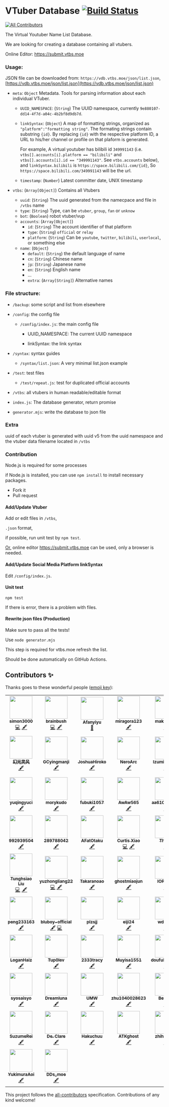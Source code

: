 # VTuber Database [![Build Status](https://github.com/dd-center/vdb/workflows/Node%20CI/badge.svg)](https://github.com/dd-center/vdb/)
[![All Contributors](https://img.shields.io/badge/all_contributors-74-orange.svg?style=flat-square)](#contributors-)

The Virtual Youtuber Name List Database.

We are looking for creating a database containing all vtubers.

Online Editor: <https://submit.vtbs.moe>

### Usage:

JSON file can be downloaded from: `https://vdb.vtbs.moe/json/list.json`, [https://vdb.vtbs.moe/json/list.json](https://vdb.vtbs.moe/json/list.json)

* `meta`: `Object` Metadata. Tools for parsing information about each individual VTuber.

  * `UUID_NAMESPACE`: (`String`) The UUID namespace, currently `9e880107-dd14-4f7d-a04c-4b2bf8d9db7d`.

  * `linkSyntax`: (`Object`) A map of formatting strings, organized as `"platform":"formatting string"`. The formating strings contain substring `{id}`. By replacing `{id}` with the respective platform ID, a URL to his/her channel or profile on that plaform is generated.
  
    For example, A virtual youtuber has bilibili id `349991143` (i.e. `vtbs[].accounts[i].platform == "bilibili"` and  `vtbs[].accounts[i].id == "349991143"`. See `vtbs.accounts` below), and `linkSyntax.bilibili` is `https://space.bilibili.com/{id}`, So `https://space.bilibili.com/349991143` will be the url.

  * `timestamp`: (`Number`) Latest committer date, UNIX timestamp

* `vtbs`: (`Array[Object]`) Contains all Vtubers

  * `uuid`: (`String`) The uuid generated from the namecpace and file in `/vtbs` name
  * `type`: (`String`) Type, can be `vtuber`, `group`, `fan` or `unknow`
  * `bot`: (`Boolean`) robot vtuber/vup
  * `accounts`: (`Array[Object]`)
    * `id`: (`String`) The account identifier of that platform
    * `type`: (`String`) `official` or `relay`
    * `platform`: (`String`) Can be `youtube`, `twitter`, `bilibili`, `userlocal`, or something else
  * `name`: (`Object`)
    * `default`: (`String`) the default language of name
    * `cn`: (`String`) Chinese name
    * `jp`: (`String`) Japanese name
    * `en`: (`String`) English name
    * ...
    * `extra`: (`Array[String]`) Alternative names

### File structure:

* `/backup`: some script and list from elsewhere

* `/config`: the config file

  * `/config/index.js`:  the main config file

    * UUID_NAMESPACE: The current UUID namespace

    * linkSyntax: the link syntax

* `/syntax`: syntax guides

  * `/syntax/list.json`: A very minimal list.json example

* `/test`: test files

  * `/test/repeat.js`: test for duplicated official accounts

* `/vtbs`: all vtubers in human readable/editable format

* `index.js`: The database generator, return promise

* `generator.mjs`: write the database to json file

### Extra

uuid of each vtuber is generated with uuid v5 from the uuid namespace and the vtuber data filename located in `/vtbs`

### Contribution

Node.js is required for some processes

if Node.js is installed, you can use `npm install` to install necessary packages.

* Fork it
* Pull request

#### Add/Update Vtuber

Add or edit files in `/vtbs`,

`.json` format,

if possible, run unit test by `npm test`.

<u>Or,</u> online editor <https://submit.vtbs.moe> can be used, only a browser is needed.

#### Add/Update Social Media Platform linkSyntax

Edit `/config/index.js`.

#### Unit test

`npm test`

If there is error, there is a problem with files.

#### Rewrite json files (Production)

Make sure to pass all the tests!

Use  `node generator.mjs`

This step is required for vtbs.moe refresh the list.

Should be done automatically on GitHub Actions.

## Contributors ✨

Thanks goes to these wonderful people ([emoji key](https://allcontributors.org/docs/en/emoji-key)):
<!-- ALL-CONTRIBUTORS-LIST:START - Do not remove or modify this section -->
<!-- prettier-ignore-start -->
<!-- markdownlint-disable -->
<table>
  <tr>
    <td align="center"><a href="https://github.com/simon300000"><img src="https://avatars1.githubusercontent.com/u/12656264?v=4?s=72" width="72px;" alt=""/><br /><sub><b>simon3000</b></sub></a><br /><a href="https://github.com/dd-center/vdb/commits?author=simon300000" title="Code">💻</a> <a href="#content-simon300000" title="Content">🖋</a></td>
    <td align="center"><a href="http://qaq.gd"><img src="https://avatars3.githubusercontent.com/u/2290026?v=4?s=72" width="72px;" alt=""/><br /><sub><b>brainbush</b></sub></a><br /><a href="https://github.com/dd-center/vdb/commits?author=brainbush" title="Code">💻</a> <a href="#content-brainbush" title="Content">🖋</a></td>
    <td align="center"><a href="https://faithtown.tech"><img src="https://avatars3.githubusercontent.com/u/20179549?v=4?s=72" width="72px;" alt=""/><br /><sub><b>Afanyiyu</b></sub></a><br /><a href="https://github.com/dd-center/vdb/commits?author=Afanyiyu" title="Documentation">📖</a></td>
    <td align="center"><a href="https://github.com/miragora123"><img src="https://avatars2.githubusercontent.com/u/41156138?v=4?s=72" width="72px;" alt=""/><br /><sub><b>miragora123</b></sub></a><br /><a href="#content-miragora123" title="Content">🖋</a></td>
    <td align="center"><a href="https://github.com/makiscarle"><img src="https://avatars3.githubusercontent.com/u/54412846?v=4?s=72" width="72px;" alt=""/><br /><sub><b>makiscarle</b></sub></a><br /><a href="#content-makiscarle" title="Content">🖋</a></td>
    <td align="center"><a href="https://github.com/yfk2012"><img src="https://avatars0.githubusercontent.com/u/53398439?v=4?s=72" width="72px;" alt=""/><br /><sub><b>yfk2012</b></sub></a><br /><a href="#content-yfk2012" title="Content">🖋</a></td>
    <td align="center"><a href="https://github.com/yamisight"><img src="https://avatars2.githubusercontent.com/u/54345477?v=4?s=72" width="72px;" alt=""/><br /><sub><b>yamisight</b></sub></a><br /><a href="#content-yamisight" title="Content">🖋</a></td>
    <td align="center"><a href="https://github.com/kevinmiao907"><img src="https://avatars2.githubusercontent.com/u/32000679?v=4?s=72" width="72px;" alt=""/><br /><sub><b>kevinmiao907</b></sub></a><br /><a href="#content-kevinmiao907" title="Content">🖋</a></td>
  </tr>
  <tr>
    <td align="center"><a href="https://github.com/huan-guang"><img src="https://avatars1.githubusercontent.com/u/48501931?v=4?s=72" width="72px;" alt=""/><br /><sub><b>幻光灵风</b></sub></a><br /><a href="#content-huan-guang" title="Content">🖋</a></td>
    <td align="center"><a href="https://github.com/GCyingmanji"><img src="https://avatars2.githubusercontent.com/u/54054372?v=4?s=72" width="72px;" alt=""/><br /><sub><b>GCyingmanji</b></sub></a><br /><a href="#content-GCyingmanji" title="Content">🖋</a></td>
    <td align="center"><a href="https://github.com/JoshuaHiroko"><img src="https://avatars2.githubusercontent.com/u/54072825?v=4?s=72" width="72px;" alt=""/><br /><sub><b>JoshuaHiroko</b></sub></a><br /><a href="#content-JoshuaHiroko" title="Content">🖋</a></td>
    <td align="center"><a href="https://github.com/NeroArc"><img src="https://avatars1.githubusercontent.com/u/49861997?v=4?s=72" width="72px;" alt=""/><br /><sub><b>NeroArc</b></sub></a><br /><a href="#content-NeroArc" title="Content">🖋</a></td>
    <td align="center"><a href="https://github.com/IzumiNanaya"><img src="https://avatars1.githubusercontent.com/u/53500939?v=4?s=72" width="72px;" alt=""/><br /><sub><b>IzumiNanaya</b></sub></a><br /><a href="#content-IzumiNanaya" title="Content">🖋</a></td>
    <td align="center"><a href="https://github.com/NekodakeRise"><img src="https://avatars2.githubusercontent.com/u/54005076?v=4?s=72" width="72px;" alt=""/><br /><sub><b>NekodakeRise</b></sub></a><br /><a href="#content-NekodakeRise" title="Content">🖋</a></td>
    <td align="center"><a href="https://github.com/SlagerZ"><img src="https://avatars2.githubusercontent.com/u/31960814?v=4?s=72" width="72px;" alt=""/><br /><sub><b>SlagerZ</b></sub></a><br /><a href="#content-SlagerZ" title="Content">🖋</a></td>
    <td align="center"><a href="https://github.com/ZTMC"><img src="https://avatars2.githubusercontent.com/u/11673073?v=4?s=72" width="72px;" alt=""/><br /><sub><b>Z - The Magical Color</b></sub></a><br /><a href="#content-ZTMC" title="Content">🖋</a></td>
  </tr>
  <tr>
    <td align="center"><a href="https://github.com/yuqingyuci"><img src="https://avatars0.githubusercontent.com/u/53669894?v=4?s=72" width="72px;" alt=""/><br /><sub><b>yuqingyuci</b></sub></a><br /><a href="#content-yuqingyuci" title="Content">🖋</a></td>
    <td align="center"><a href="https://github.com/morykudo"><img src="https://avatars1.githubusercontent.com/u/53271042?v=4?s=72" width="72px;" alt=""/><br /><sub><b>morykudo</b></sub></a><br /><a href="#content-morykudo" title="Content">🖋</a></td>
    <td align="center"><a href="https://github.com/fubuki1057"><img src="https://avatars0.githubusercontent.com/u/53498430?v=4?s=72" width="72px;" alt=""/><br /><sub><b>fubuki1057</b></sub></a><br /><a href="#content-fubuki1057" title="Content">🖋</a></td>
    <td align="center"><a href="https://github.com/AwAw565"><img src="https://avatars1.githubusercontent.com/u/53491343?v=4?s=72" width="72px;" alt=""/><br /><sub><b>AwAw565</b></sub></a><br /><a href="#content-AwAw565" title="Content">🖋</a></td>
    <td align="center"><a href="https://github.com/aa610817338"><img src="https://avatars0.githubusercontent.com/u/53430484?v=4?s=72" width="72px;" alt=""/><br /><sub><b>aa610817338</b></sub></a><br /><a href="#content-aa610817338" title="Content">🖋</a></td>
    <td align="center"><a href="https://github.com/bb610817338"><img src="https://avatars3.githubusercontent.com/u/51133708?v=4?s=72" width="72px;" alt=""/><br /><sub><b>bb610817338</b></sub></a><br /><a href="#content-bb610817338" title="Content">🖋</a></td>
    <td align="center"><a href="https://github.com/sliddqdidkfa"><img src="https://avatars2.githubusercontent.com/u/53249459?v=4?s=72" width="72px;" alt=""/><br /><sub><b>sliddqdidkfa</b></sub></a><br /><a href="#content-sliddqdidkfa" title="Content">🖋</a></td>
    <td align="center"><a href="https://github.com/C-JIUJIE"><img src="https://avatars3.githubusercontent.com/u/26102177?v=4?s=72" width="72px;" alt=""/><br /><sub><b>C-JIUJIE</b></sub></a><br /><a href="#content-C-JIUJIE" title="Content">🖋</a></td>
  </tr>
  <tr>
    <td align="center"><a href="https://github.com/992939504"><img src="https://avatars0.githubusercontent.com/u/14029071?v=4?s=72" width="72px;" alt=""/><br /><sub><b>992939504</b></sub></a><br /><a href="#content-992939504" title="Content">🖋</a></td>
    <td align="center"><a href="https://github.com/289788042"><img src="https://avatars1.githubusercontent.com/u/54934416?v=4?s=72" width="72px;" alt=""/><br /><sub><b>289788042</b></sub></a><br /><a href="#content-289788042" title="Content">🖋</a></td>
    <td align="center"><a href="https://github.com/AFatOtaku"><img src="https://avatars0.githubusercontent.com/u/37997501?v=4?s=72" width="72px;" alt=""/><br /><sub><b>AFatOtaku</b></sub></a><br /><a href="#content-AFatOtaku" title="Content">🖋</a></td>
    <td align="center"><a href="https://github.com/wudifeixue"><img src="https://avatars2.githubusercontent.com/u/7316929?v=4?s=72" width="72px;" alt=""/><br /><sub><b>Curtis Xiao</b></sub></a><br /><a href="https://github.com/dd-center/vdb/commits?author=wudifeixue" title="Code">💻</a> <a href="#content-wudifeixue" title="Content">🖋</a></td>
    <td align="center"><a href="http://blog.thiece.cn/"><img src="https://avatars3.githubusercontent.com/u/5725831?v=4?s=72" width="72px;" alt=""/><br /><sub><b>Thiece</b></sub></a><br /><a href="#content-Thiece" title="Content">🖋</a></td>
    <td align="center"><a href="http://miraclexyz.github.io"><img src="https://avatars2.githubusercontent.com/u/30370926?v=4?s=72" width="72px;" alt=""/><br /><sub><b>Yuzhang Xie</b></sub></a><br /><a href="#content-MiracleXYZ" title="Content">🖋</a></td>
    <td align="center"><a href="https://github.com/example123"><img src="https://avatars3.githubusercontent.com/u/87628?v=4?s=72" width="72px;" alt=""/><br /><sub><b>example123</b></sub></a><br /><a href="https://github.com/dd-center/vdb/commits?author=example123" title="Code">💻</a> <a href="#content-example123" title="Content">🖋</a></td>
    <td align="center"><a href="https://github.com/shugen002"><img src="https://avatars1.githubusercontent.com/u/10257291?v=4?s=72" width="72px;" alt=""/><br /><sub><b>shugen002</b></sub></a><br /><a href="https://github.com/dd-center/vdb/commits?author=shugen002" title="Code">💻</a> <a href="#content-shugen002" title="Content">🖋</a></td>
  </tr>
  <tr>
    <td align="center"><a href="http://sparanoid.com"><img src="https://avatars0.githubusercontent.com/u/96356?v=4?s=72" width="72px;" alt=""/><br /><sub><b>Tunghsiao Liu</b></sub></a><br /><a href="https://github.com/dd-center/vdb/commits?author=sparanoid" title="Code">💻</a> <a href="#content-sparanoid" title="Content">🖋</a></td>
    <td align="center"><a href="https://github.com/yuyuyzl"><img src="https://avatars3.githubusercontent.com/u/14276008?v=4?s=72" width="72px;" alt=""/><br /><sub><b>yuzhongliang22</b></sub></a><br /><a href="https://github.com/dd-center/vdb/commits?author=yuyuyzl" title="Code">💻</a> <a href="#content-yuyuyzl" title="Content">🖋</a></td>
    <td align="center"><a href="https://github.com/baolan-zifu"><img src="https://avatars0.githubusercontent.com/u/20073620?v=4?s=72" width="72px;" alt=""/><br /><sub><b>Takaranoao</b></sub></a><br /><a href="#content-baolan-zifu" title="Content">🖋</a></td>
    <td align="center"><a href="https://github.com/ghostmiaojun"><img src="https://avatars1.githubusercontent.com/u/51529364?v=4?s=72" width="72px;" alt=""/><br /><sub><b>ghostmiaojun</b></sub></a><br /><a href="#content-ghostmiaojun" title="Content">🖋</a></td>
    <td align="center"><a href="https://github.com/IOP1473"><img src="https://avatars1.githubusercontent.com/u/41325343?v=4?s=72" width="72px;" alt=""/><br /><sub><b>IOP1473</b></sub></a><br /><a href="#content-IOP1473" title="Content">🖋</a></td>
    <td align="center"><a href="https://github.com/sxuweil28kvw"><img src="https://avatars3.githubusercontent.com/u/10825865?v=4?s=72" width="72px;" alt=""/><br /><sub><b>sxuweil28kvw</b></sub></a><br /><a href="#content-sxuweil28kvw" title="Content">🖋</a></td>
    <td align="center"><a href="https://github.com/PoiDaisuki"><img src="https://avatars3.githubusercontent.com/u/48427092?v=4?s=72" width="72px;" alt=""/><br /><sub><b>PoiDaisuki</b></sub></a><br /><a href="#content-PoiDaisuki" title="Content">🖋</a> <a href="https://github.com/dd-center/vdb/commits?author=PoiDaisuki" title="Code">💻</a></td>
    <td align="center"><a href="https://github.com/NciyuandeAK"><img src="https://avatars2.githubusercontent.com/u/54472479?v=4?s=72" width="72px;" alt=""/><br /><sub><b>NciyuandeAK</b></sub></a><br /><a href="#content-NciyuandeAK" title="Content">🖋</a></td>
  </tr>
  <tr>
    <td align="center"><a href="https://github.com/peng233163"><img src="https://avatars0.githubusercontent.com/u/38469578?v=4?s=72" width="72px;" alt=""/><br /><sub><b>peng233163</b></sub></a><br /><a href="#content-peng233163" title="Content">🖋</a></td>
    <td align="center"><a href="https://github.com/bluboy-official"><img src="https://avatars2.githubusercontent.com/u/56422076?v=4?s=72" width="72px;" alt=""/><br /><sub><b>bluboy-official</b></sub></a><br /><a href="#content-bluboy-official" title="Content">🖋</a> <a href="https://github.com/dd-center/vdb/commits?author=bluboy-official" title="Code">💻</a></td>
    <td align="center"><a href="https://github.com/plzsjj"><img src="https://avatars0.githubusercontent.com/u/57520014?v=4?s=72" width="72px;" alt=""/><br /><sub><b>plzsjj</b></sub></a><br /><a href="#content-plzsjj" title="Content">🖋</a></td>
    <td align="center"><a href="https://github.com/eiji24"><img src="https://avatars0.githubusercontent.com/u/56234390?v=4?s=72" width="72px;" alt=""/><br /><sub><b>eiji24</b></sub></a><br /><a href="#content-eiji24" title="Content">🖋</a></td>
    <td align="center"><a href="https://github.com/wdwsbn"><img src="https://avatars2.githubusercontent.com/u/42573860?v=4?s=72" width="72px;" alt=""/><br /><sub><b>wdwsbn</b></sub></a><br /><a href="#content-wdwsbn" title="Content">🖋</a></td>
    <td align="center"><a href="https://github.com/Metric-Void"><img src="https://avatars1.githubusercontent.com/u/21335640?v=4?s=72" width="72px;" alt=""/><br /><sub><b>Zixi Lee</b></sub></a><br /><a href="https://github.com/dd-center/vdb/commits?author=Metric-Void" title="Documentation">📖</a></td>
    <td align="center"><a href="https://github.com/zhuhy051"><img src="https://avatars0.githubusercontent.com/u/53340479?v=4?s=72" width="72px;" alt=""/><br /><sub><b>zhuhy051</b></sub></a><br /><a href="#content-zhuhy051" title="Content">🖋</a></td>
    <td align="center"><a href="https://github.com/ryouka-li"><img src="https://avatars0.githubusercontent.com/u/55954445?v=4?s=72" width="72px;" alt=""/><br /><sub><b>ryouka-li</b></sub></a><br /><a href="#content-ryouka-li" title="Content">🖋</a></td>
  </tr>
  <tr>
    <td align="center"><a href="https://github.com/LoganHaiz"><img src="https://avatars0.githubusercontent.com/u/58725983?v=4?s=72" width="72px;" alt=""/><br /><sub><b>LoganHaiz</b></sub></a><br /><a href="#content-LoganHaiz" title="Content">🖋</a></td>
    <td align="center"><a href="https://github.com/Tup0lev"><img src="https://avatars3.githubusercontent.com/u/23499230?v=4?s=72" width="72px;" alt=""/><br /><sub><b>Tup0lev</b></sub></a><br /><a href="#content-Tup0lev" title="Content">🖋</a></td>
    <td align="center"><a href="https://github.com/2333tracy"><img src="https://avatars3.githubusercontent.com/u/58852317?v=4?s=72" width="72px;" alt=""/><br /><sub><b>2333tracy</b></sub></a><br /><a href="#content-2333tracy" title="Content">🖋</a></td>
    <td align="center"><a href="https://github.com/Muyisa1551"><img src="https://avatars2.githubusercontent.com/u/58797103?v=4?s=72" width="72px;" alt=""/><br /><sub><b>Muyisa1551</b></sub></a><br /><a href="#content-Muyisa1551" title="Content">🖋</a></td>
    <td align="center"><a href="https://github.com/doufubao0401"><img src="https://avatars2.githubusercontent.com/u/59215274?v=4?s=72" width="72px;" alt=""/><br /><sub><b>doufubao0401</b></sub></a><br /><a href="#content-doufubao0401" title="Content">🖋</a></td>
    <td align="center"><a href="https://github.com/SaigusaTomato"><img src="https://avatars2.githubusercontent.com/u/7696112?v=4?s=72" width="72px;" alt=""/><br /><sub><b>SaigusaTomato</b></sub></a><br /><a href="#content-SaigusaTomato" title="Content">🖋</a></td>
    <td align="center"><a href="https://github.com/qq542065853"><img src="https://avatars3.githubusercontent.com/u/59370820?v=4?s=72" width="72px;" alt=""/><br /><sub><b>qq542065853</b></sub></a><br /><a href="#content-qq542065853" title="Content">🖋</a></td>
    <td align="center"><a href="https://www.8mi.tech"><img src="https://avatars3.githubusercontent.com/u/25455400?v=4?s=72" width="72px;" alt=""/><br /><sub><b>8Mi_Yile</b></sub></a><br /><a href="#content-8MiYile" title="Content">🖋</a></td>
  </tr>
  <tr>
    <td align="center"><a href="https://github.com/syosaisyo"><img src="https://avatars1.githubusercontent.com/u/56832793?v=4?s=72" width="72px;" alt=""/><br /><sub><b>syosaisyo</b></sub></a><br /><a href="#content-syosaisyo" title="Content">🖋</a></td>
    <td align="center"><a href="https://github.com/Dreamluna"><img src="https://avatars1.githubusercontent.com/u/21006544?v=4?s=72" width="72px;" alt=""/><br /><sub><b>Dreamluna</b></sub></a><br /><a href="#content-Dreamluna" title="Content">🖋</a></td>
    <td align="center"><a href="http://aoowweenn.github.io"><img src="https://avatars1.githubusercontent.com/u/8477931?v=4?s=72" width="72px;" alt=""/><br /><sub><b>UMW</b></sub></a><br /><a href="#content-aoowweenn" title="Content">🖋</a></td>
    <td align="center"><a href="https://github.com/zhu1040028623"><img src="https://avatars0.githubusercontent.com/u/13773836?v=4?s=72" width="72px;" alt=""/><br /><sub><b>zhu1040028623</b></sub></a><br /><a href="#content-zhu1040028623" title="Content">🖋</a></td>
    <td align="center"><a href="https://github.com/Jingxuanmin"><img src="https://avatars0.githubusercontent.com/u/32416708?v=4?s=72" width="72px;" alt=""/><br /><sub><b>Benben</b></sub></a><br /><a href="#content-Jingxuanmin" title="Content">🖋</a></td>
    <td align="center"><a href="https://github.com/SaigyoujiKonpaku"><img src="https://avatars1.githubusercontent.com/u/20887709?v=4?s=72" width="72px;" alt=""/><br /><sub><b>SaigyoujiKonpaku</b></sub></a><br /><a href="#content-SaigyoujiKonpaku" title="Content">🖋</a></td>
    <td align="center"><a href="https://github.com/1126441811"><img src="https://avatars1.githubusercontent.com/u/60805082?v=4?s=72" width="72px;" alt=""/><br /><sub><b>1126441811</b></sub></a><br /><a href="#content-1126441811" title="Content">🖋</a></td>
    <td align="center"><a href="https://github.com/MPIQI"><img src="https://avatars2.githubusercontent.com/u/60180005?v=4?s=72" width="72px;" alt=""/><br /><sub><b>MPIQI</b></sub></a><br /><a href="#content-MPIQI" title="Content">🖋</a></td>
  </tr>
  <tr>
    <td align="center"><a href="https://github.com/SuzumeRei"><img src="https://avatars1.githubusercontent.com/u/61557469?v=4?s=72" width="72px;" alt=""/><br /><sub><b>SuzumeRei</b></sub></a><br /><a href="#content-SuzumeRei" title="Content">🖋</a></td>
    <td align="center"><a href="http://corps.js.org"><img src="https://avatars2.githubusercontent.com/u/11085755?v=4?s=72" width="72px;" alt=""/><br /><sub><b>De. Clare</b></sub></a><br /><a href="#content-Copay" title="Content">🖋</a></td>
    <td align="center"><a href="https://github.com/Hakuchuu"><img src="https://avatars2.githubusercontent.com/u/61411428?v=4?s=72" width="72px;" alt=""/><br /><sub><b>Hakuchuu</b></sub></a><br /><a href="#content-Hakuchuu" title="Content">🖋</a></td>
    <td align="center"><a href="https://github.com/ATKghost"><img src="https://avatars2.githubusercontent.com/u/3040439?v=4?s=72" width="72px;" alt=""/><br /><sub><b>ATKghost</b></sub></a><br /><a href="#content-ATKghost" title="Content">🖋</a></td>
    <td align="center"><a href="https://github.com/zhihaofans"><img src="https://avatars3.githubusercontent.com/u/12581055?v=4?s=72" width="72px;" alt=""/><br /><sub><b>zhihaofans</b></sub></a><br /><a href="#content-zhihaofans" title="Content">🖋</a></td>
    <td align="center"><a href="https://github.com/yurix233"><img src="https://avatars1.githubusercontent.com/u/61882921?v=4?s=72" width="72px;" alt=""/><br /><sub><b>yurix233</b></sub></a><br /><a href="#content-yurix233" title="Content">🖋</a></td>
    <td align="center"><a href="https://github.com/xijibache"><img src="https://avatars0.githubusercontent.com/u/58591924?v=4?s=72" width="72px;" alt=""/><br /><sub><b>xijibache</b></sub></a><br /><a href="#content-xijibache" title="Content">🖋</a></td>
    <td align="center"><a href="https://github.com/okiseji"><img src="https://avatars0.githubusercontent.com/u/62046486?v=4?s=72" width="72px;" alt=""/><br /><sub><b>okiseji</b></sub></a><br /><a href="#content-okiseji" title="Content">🖋</a></td>
  </tr>
  <tr>
    <td align="center"><a href="https://github.com/YukimuraAoi"><img src="https://avatars1.githubusercontent.com/u/46249138?v=4?s=72" width="72px;" alt=""/><br /><sub><b>YukimuraAoi</b></sub></a><br /><a href="#content-YukimuraAoi" title="Content">🖋</a></td>
    <td align="center"><a href="https://space.bilibili.com/1364366578"><img src="https://avatars.githubusercontent.com/u/62653664?v=4?s=72" width="72px;" alt=""/><br /><sub><b>DDs_moe</b></sub></a><br /><a href="#content-daBOSSer" title="Content">🖋</a></td>
  </tr>
</table>

<!-- markdownlint-restore -->
<!-- prettier-ignore-end -->

<!-- ALL-CONTRIBUTORS-LIST:END -->

This project follows the [all-contributors](https://github.com/all-contributors/all-contributors) specification. Contributions of any kind welcome!
